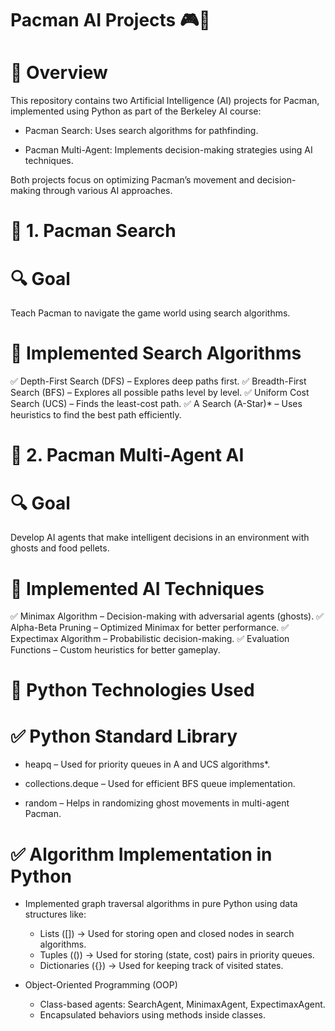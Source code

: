 # Pacman AI Projects 🎮🧠

# 📌 Overview
This repository contains two Artificial Intelligence (AI) projects for Pacman, implemented using Python as part of the Berkeley AI course:

* Pacman Search: Uses search algorithms for pathfinding.
  
* Pacman Multi-Agent: Implements decision-making strategies using AI techniques.
  
Both projects focus on optimizing Pacman’s movement and decision-making through various AI approaches.

# 🚀 1. Pacman Search
# 🔍 Goal
Teach Pacman to navigate the game world using search algorithms.

# 🧠 Implemented Search Algorithms

✅ Depth-First Search (DFS) – Explores deep paths first.
✅ Breadth-First Search (BFS) – Explores all possible paths level by level.
✅ Uniform Cost Search (UCS) – Finds the least-cost path.
✅ A Search (A-Star)* – Uses heuristics to find the best path efficiently.

# 🎯 2. Pacman Multi-Agent AI
# 🔍 Goal
Develop AI agents that make intelligent decisions in an environment with ghosts and food pellets.

# 🤖 Implemented AI Techniques

✅ Minimax Algorithm – Decision-making with adversarial agents (ghosts).
✅ Alpha-Beta Pruning – Optimized Minimax for better performance.
✅ Expectimax Algorithm – Probabilistic decision-making.
✅ Evaluation Functions – Custom heuristics for better gameplay.

# 🐍 Python Technologies Used
# ✅ Python Standard Library
* heapq – Used for priority queues in A and UCS algorithms*.
  
* collections.deque – Used for efficient BFS queue implementation.
  
* random – Helps in randomizing ghost movements in multi-agent Pacman.
  
# ✅ Algorithm Implementation in Python

* Implemented graph traversal algorithms in pure Python using data structures like:

  * Lists ([]) → Used for storing open and closed nodes in search algorithms.
  * Tuples (()) → Used for storing (state, cost) pairs in priority queues.
  * Dictionaries ({}) → Used for keeping track of visited states.
    
* Object-Oriented Programming (OOP)

  * Class-based agents: SearchAgent, MinimaxAgent, ExpectimaxAgent.
  * Encapsulated behaviors using methods inside classes.
